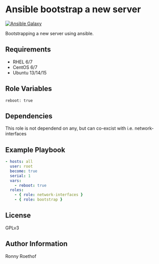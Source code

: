 Ansible bootstrap a new server
==============================
[![Ansible Galaxy](https://img.shields.io/badge/Ansible%20Galaxy-rroethof.bootstrap-blue.svg)](https://galaxy.ansible.com/detail#/role/6556)

Bootstrapping a new server using ansible.


Requirements
------------

 * RHEL 6/7
 * CentOS 6/7
 * Ubuntu 13/14/15


Role Variables
--------------

```
reboot: true
```


Dependencies
------------

This role is not dependend on any, but can co-excist with i.e. network-interfaces


Example Playbook
----------------

```yaml
- hosts: all
  user: root
  become: true
  serial: 1
  vars:
    - reboot: true
  roles:
    - { role: network-interfaces }
    - { role: bootstrap }
```


License
-------

GPLv3


Author Information
------------------

Ronny Roethof
